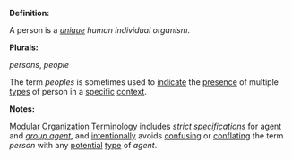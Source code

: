 **Definition:**

A person is a *[unique](https://github.com/gcassel/Modular-Organization-Terminology/blob/master/terms/unique.md) human individual organism*.

**Plurals:** 

*persons*, *people*

The term *peoples* is sometimes used to [indicate](https://github.com/gcassel/Modular-Organization-Terminology/blob/master/terms/indicate.md) the [presence](https://github.com/gcassel/Modular-Organization-Terminology/blob/master/terms/presence.md) of multiple [types](https://github.com/gcassel/Modular-Organization-Terminology/blob/master/terms/type.md) of person in a [specific](https://github.com/gcassel/Modular-Organization-Terminology/blob/master/terms/specific.md) [context](https://github.com/gcassel/Modular-Organization-Terminology/blob/master/terms/context.md).

**Notes:**

[Modular Organization Terminology](https://github.com/gcassel/Modular-Organization-Terminology/) includes *[strict](https://github.com/gcassel/Modular-Organization-Terminology/blob/master/terms/strict.md) [specifications](https://github.com/gcassel/Modular-Organization-Terminology/blob/master/terms/specification.md)* for [agent](https://github.com/gcassel/Modular-Organization-Terminology/blob/master/terms/agent.md) and *[group agent](https://github.com/gcassel/Modular-Organization-Terminology/blob/master/compound-terms/group-agent.md)*, and [intentionally](https://github.com/gcassel/Modular-Organization-Terminology/blob/master/terms/intend.md) avoids [confusing](https://github.com/gcassel/Modular-Organization-Terminology/blob/master/terms/confuse.md) or [conflating](https://github.com/gcassel/Modular-Organization-Terminology/blob/master/terms/conflate.md) the term *person* with any [potential](https://github.com/gcassel/Modular-Organization-Terminology/blob/master/terms/potential.md) [type](https://github.com/gcassel/Modular-Organization-Terminology/blob/master/terms/type.md) of *agent*.
